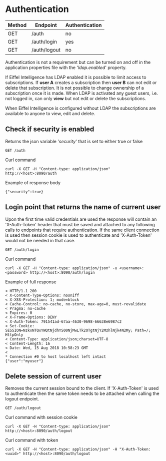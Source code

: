 # Authentication

|Method|Endpoint         |Authentication|
|------|-----------------|--------------|
|GET   |/auth            |no            |
|GET   |/auth/login      |yes           |
|GET   |/auth/logout     |no            |

Authentication is not a requirement but can be turned on and off in the
application properties file with the '_ldap.enabled_' property.

If Eiffel Intelligence has LDAP enabled it is possible to limit access
to subscriptions. If **user A** creates a subscription then **user B**
can not edit or delete that subscription. It is not possible to change
ownership of a subscription once it is made. When LDAP is activated any
guest users, i.e. not logged in, can only **view** but not edit or delete
the subscriptions.

When Eiffel Intelligence is configured without LDAP the subscriptions are
available to anyone to view, edit and delete.

## Check if security is enabled

Returns the json variable '_security_' that is set to either true or false

    GET /auth

Curl command

    curl -X GET -H "Content-type: application/json" http://<host>:8090/auth

Example of response body

    {"security":true}

## Login point that returns the name of current user

Upon the first time valid credentials are used the response will contain an
'X-Auth-Token' header that must be saved and attached to any following calls to
endpoints that require authentication. If the same client connection is used
then session cookie is used to authenticate and 'X-Auth-Token' would not be
needed in that case.

    GET /auth/login

Curl command

    curl -X GET -H "Content-type: application/json" -u <username>:<password> http://<host>:8090/auth/login

Example of full response


    < HTTP/1.1 200
    < X-Content-Type-Options: nosniff
    < X-XSS-Protection: 1; mode=block
    < Cache-Control: no-cache, no-store, max-age=0, must-revalidate
    < Pragma: no-cache
    < Expires: 0
    < X-Frame-Options: DENY
    < X-Auth-Token: 791541ad-67aa-4630-9698-66638e6987c2
    < Set-Cookie: SESSION=NzkxNTQxYWQtNjdhYS00NjMwLTk2OTgtNjY2MzhlNjk4N2My; Path=/; HttpOnly
    < Content-Type: application/json;charset=UTF-8
    < Content-Length: 16
    < Date: Wed, 15 Aug 2018 10:58:23 GMT
    <
    * Connection #0 to host localhost left intact
    {"user":"myuser"}


## Delete session of current user

Removes the current session bound to the client. If 'X-Auth-Token' is used to
authenticate then the same token needs to be attached when calling the logout
endpoint.

    GET /auth/logout

Curl command with session cookie

    curl -X GET -H "Content-type: application/json" http://<host>:8090/auth/logout

Curl command with token

    curl -X GET -H "Content-type: application/json" -H "X-Auth-Token: <uuid>" http://<host>:8090/auth/logout

